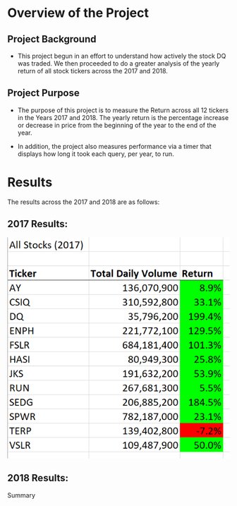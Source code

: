 # Overview of the Project 
## Project Background
* This project begun in an effort to understand how actively the stock DQ was traded. We then proceeded to do a greater analysis of the yearly return of all stock tickers across the 2017 and 2018. 

## Project Purpose
* The purpose of this project is to measure the Return across all 12 tickers in the Years 2017 and 2018. The yearly return is the percentage increase or decrease in price from the beginning of the year to the end of the year.
    
* In addition, the project also measures performance via a timer that displays how long it took each query, per year, to run.
   
# Results

The results across the 2017 and 2018 are as follows:
## 2017 Results:
![Image](https://github.com/faridah-m/stock-analysis/blob/main/2017_Refactored_Results.PNG)

## 2018 Results:


        



Summary
